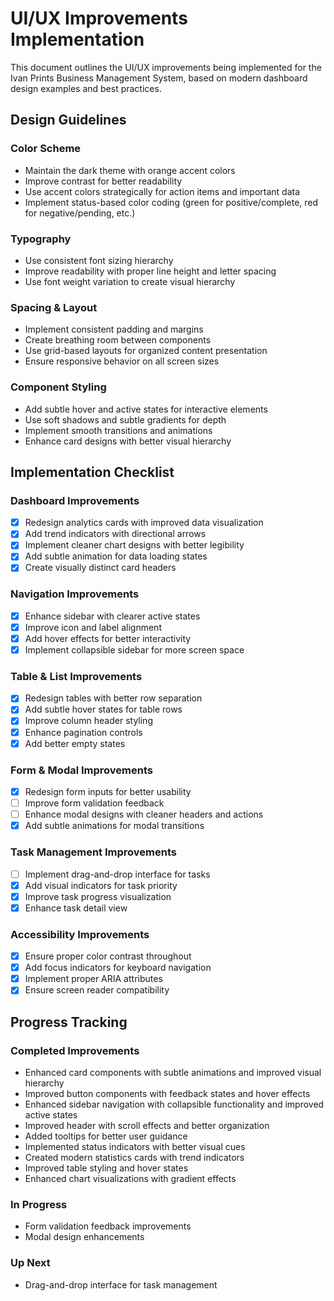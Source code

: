 # UI/UX Improvements Implementation

This document outlines the UI/UX improvements being implemented for the Ivan Prints Business Management System, based on modern dashboard design examples and best practices.

## Design Guidelines

### Color Scheme
- Maintain the dark theme with orange accent colors
- Improve contrast for better readability
- Use accent colors strategically for action items and important data
- Implement status-based color coding (green for positive/complete, red for negative/pending, etc.)

### Typography
- Use consistent font sizing hierarchy
- Improve readability with proper line height and letter spacing
- Use font weight variation to create visual hierarchy

### Spacing & Layout
- Implement consistent padding and margins
- Create breathing room between components
- Use grid-based layouts for organized content presentation
- Ensure responsive behavior on all screen sizes

### Component Styling
- Add subtle hover and active states for interactive elements
- Use soft shadows and subtle gradients for depth
- Implement smooth transitions and animations
- Enhance card designs with better visual hierarchy

## Implementation Checklist

### Dashboard Improvements
- [x] Redesign analytics cards with improved data visualization
- [x] Add trend indicators with directional arrows
- [x] Implement cleaner chart designs with better legibility
- [x] Add subtle animation for data loading states
- [x] Create visually distinct card headers

### Navigation Improvements
- [x] Enhance sidebar with clearer active states
- [x] Improve icon and label alignment
- [x] Add hover effects for better interactivity 
- [x] Implement collapsible sidebar for more screen space

### Table & List Improvements
- [x] Redesign tables with better row separation
- [x] Add subtle hover states for table rows
- [x] Improve column header styling
- [x] Enhance pagination controls
- [x] Add better empty states

### Form & Modal Improvements
- [x] Redesign form inputs for better usability
- [ ] Improve form validation feedback
- [ ] Enhance modal designs with cleaner headers and actions
- [x] Add subtle animations for modal transitions

### Task Management Improvements
- [ ] Implement drag-and-drop interface for tasks
- [x] Add visual indicators for task priority
- [x] Improve task progress visualization
- [x] Enhance task detail view

### Accessibility Improvements
- [x] Ensure proper color contrast throughout
- [x] Add focus indicators for keyboard navigation
- [x] Implement proper ARIA attributes
- [x] Ensure screen reader compatibility

## Progress Tracking

### Completed Improvements
- Enhanced card components with subtle animations and improved visual hierarchy
- Improved button components with feedback states and hover effects
- Enhanced sidebar navigation with collapsible functionality and improved active states
- Improved header with scroll effects and better organization
- Added tooltips for better user guidance
- Implemented status indicators with better visual cues
- Created modern statistics cards with trend indicators
- Improved table styling and hover states
- Enhanced chart visualizations with gradient effects

### In Progress
- Form validation feedback improvements
- Modal design enhancements

### Up Next
- Drag-and-drop interface for task management 